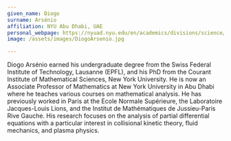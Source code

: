 ```yaml
---
given_name: Diogo
surname: Arsénio
affiliation: NYU Abu Dhabi, UAE
personal_webpage: https://nyuad.nyu.edu/en/academics/divisions/science/faculty/diogo-arsenio.html
image: /assets/images/DiogoArsenio.jpg

---
```

Diogo Arsénio earned his undergraduate degree from the Swiss Federal Institute of Technology, Lausanne (EPFL), 
and his PhD from the Courant Institute of Mathematical Sciences, New York University. 
He is now an Associate Professor of Mathematics at New York University in Abu Dhabi where 
he teaches various courses on mathematical analysis. He has previously worked in Paris at the 
Ecole Normale Supérieure, the Laboratoire Jacques-Louis Lions, and 
the Institut de Mathématiques de Jussieu-Paris Rive Gauche. 
His research focuses on the analysis of partial differential equations 
with a particular interest in collisional kinetic theory, fluid mechanics, and plasma physics. 
